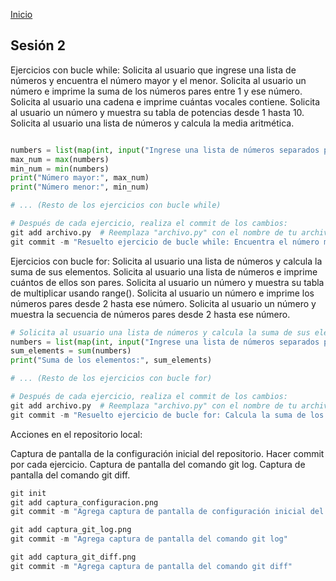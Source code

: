 <!-- No borrar o modificar -->
[Inicio](./index.md)

## Sesión 2


<!-- Su documentación aquí -->
Ejercicios con bucle while:
Solicita al usuario que ingrese una lista de números y encuentra el número mayor y el menor.
Solicita al usuario un número e imprime la suma de los números pares entre 1 y ese número.
Solicita al usuario una cadena e imprime cuántas vocales contiene.
Solicita al usuario un número y muestra su tabla de potencias desde 1 hasta 10.
Solicita al usuario una lista de números y calcula la media aritmética.
```python

numbers = list(map(int, input("Ingrese una lista de números separados por espacio: ").split()))
max_num = max(numbers)
min_num = min(numbers)
print("Número mayor:", max_num)
print("Número menor:", min_num)

# ... (Resto de los ejercicios con bucle while)

# Después de cada ejercicio, realiza el commit de los cambios:
git add archivo.py  # Reemplaza "archivo.py" con el nombre de tu archivo Python
git commit -m "Resuelto ejercicio de bucle while: Encuentra el número mayor y menor"

```

Ejercicios con bucle for:
Solicita al usuario una lista de números y calcula la suma de sus elementos.
Solicita al usuario una lista de números e imprime cuántos de ellos son pares.
Solicita al usuario un número y muestra su tabla de multiplicar usando range().
Solicita al usuario un número e imprime los números pares desde 2 hasta ese número.
Solicita al usuario un número y muestra la secuencia de números pares desde 2 hasta ese número.
```python
# Solicita al usuario una lista de números y calcula la suma de sus elementos.
numbers = list(map(int, input("Ingrese una lista de números separados por espacio: ").split()))
sum_elements = sum(numbers)
print("Suma de los elementos:", sum_elements)

# ... (Resto de los ejercicios con bucle for)

# Después de cada ejercicio, realiza el commit de los cambios:
git add archivo.py  # Reemplaza "archivo.py" con el nombre de tu archivo Python
git commit -m "Resuelto ejercicio de bucle for: Calcula la suma de los elementos"

```

Acciones en el repositorio local:

Captura de pantalla de la configuración inicial del repositorio.
Hacer commit por cada ejercicio.
Captura de pantalla del comando git log.
Captura de pantalla del comando git diff.
```python
git init
git add captura_configuracion.png
git commit -m "Agrega captura de pantalla de configuración inicial del repositorio"

git add captura_git_log.png
git commit -m "Agrega captura de pantalla del comando git log"

git add captura_git_diff.png
git commit -m "Agrega captura de pantalla del comando git diff"
```






